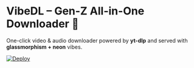# VibeDL – Gen-Z All-in-One Downloader 🌈

One-click video & audio downloader powered by **yt-dlp** and served with **glassmorphism + neon** vibes.

[![Deploy](https://render.com/images/deploy-to-render-button.svg)](https://render.com/deploy?repo=https://github.com/neohackt/allinonedownloader)
